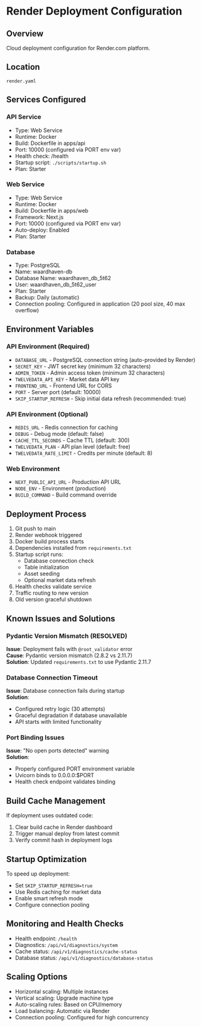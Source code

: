 # Render Deployment Configuration

## Overview
Cloud deployment configuration for Render.com platform.

## Location
`render.yaml`

## Services Configured

### API Service
- Type: Web Service
- Runtime: Docker
- Build: Dockerfile in apps/api
- Port: 10000 (configured via PORT env var)
- Health check: /health
- Startup script: `./scripts/startup.sh`
- Plan: Starter

### Web Service
- Type: Web Service
- Runtime: Docker
- Build: Dockerfile in apps/web
- Framework: Next.js
- Port: 10000 (configured via PORT env var)
- Auto-deploy: Enabled
- Plan: Starter

### Database
- Type: PostgreSQL
- Name: waardhaven-db
- Database Name: waardhaven_db_5t62
- User: waardhaven_db_5t62_user
- Plan: Starter
- Backup: Daily (automatic)
- Connection pooling: Configured in application (20 pool size, 40 max overflow)

## Environment Variables

### API Environment (Required)
- `DATABASE_URL` - PostgreSQL connection string (auto-provided by Render)
- `SECRET_KEY` - JWT secret key (minimum 32 characters)
- `ADMIN_TOKEN` - Admin access token (minimum 32 characters)
- `TWELVEDATA_API_KEY` - Market data API key
- `FRONTEND_URL` - Frontend URL for CORS
- `PORT` - Server port (default: 10000)
- `SKIP_STARTUP_REFRESH` - Skip initial data refresh (recommended: true)

### API Environment (Optional)
- `REDIS_URL` - Redis connection for caching
- `DEBUG` - Debug mode (default: false)
- `CACHE_TTL_SECONDS` - Cache TTL (default: 300)
- `TWELVEDATA_PLAN` - API plan level (default: free)
- `TWELVEDATA_RATE_LIMIT` - Credits per minute (default: 8)

### Web Environment
- `NEXT_PUBLIC_API_URL` - Production API URL
- `NODE_ENV` - Environment (production)
- `BUILD_COMMAND` - Build command override

## Deployment Process
1. Git push to main
2. Render webhook triggered
3. Docker build process starts
4. Dependencies installed from `requirements.txt`
5. Startup script runs:
   - Database connection check
   - Table initialization
   - Asset seeding
   - Optional market data refresh
6. Health checks validate service
7. Traffic routing to new version
8. Old version graceful shutdown

## Known Issues and Solutions

### Pydantic Version Mismatch (RESOLVED)
**Issue**: Deployment fails with `@root_validator` error  
**Cause**: Pydantic version mismatch (2.8.2 vs 2.11.7)  
**Solution**: Updated `requirements.txt` to use Pydantic 2.11.7

### Database Connection Timeout
**Issue**: Database connection fails during startup  
**Solution**: 
- Configured retry logic (30 attempts)
- Graceful degradation if database unavailable
- API starts with limited functionality

### Port Binding Issues
**Issue**: "No open ports detected" warning  
**Solution**: 
- Properly configured PORT environment variable
- Uvicorn binds to 0.0.0.0:$PORT
- Health check endpoint validates binding

## Build Cache Management
If deployment uses outdated code:
1. Clear build cache in Render dashboard
2. Trigger manual deploy from latest commit
3. Verify commit hash in deployment logs

## Startup Optimization
To speed up deployment:
- Set `SKIP_STARTUP_REFRESH=true`
- Use Redis caching for market data
- Enable smart refresh mode
- Configure connection pooling

## Monitoring and Health Checks
- Health endpoint: `/health`
- Diagnostics: `/api/v1/diagnostics/system`
- Cache status: `/api/v1/diagnostics/cache-status`
- Database status: `/api/v1/diagnostics/database-status`

## Scaling Options
- Horizontal scaling: Multiple instances
- Vertical scaling: Upgrade machine type
- Auto-scaling rules: Based on CPU/memory
- Load balancing: Automatic via Render
- Connection pooling: Configured for high concurrency
